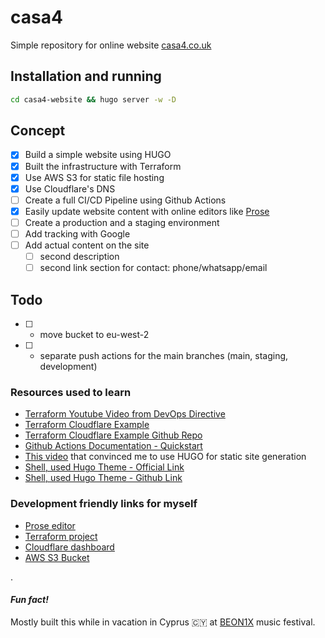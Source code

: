 # casa4

Simple repository for online website [casa4.co.uk](https://casa4.co.uk)

## Installation and running

```bash
cd casa4-website && hugo server -w -D
```

## Concept
- [x] Build a simple website using HUGO
- [x] Built the infrastructure with Terraform
- [x] Use AWS S3 for static file hosting
- [x] Use Cloudflare's DNS
- [ ] Create a full CI/CD Pipeline using Github Actions
- [x] Easily update website content with online editors like [Prose](https://prose.io/)
- [ ] Create a production and a staging environment
- [ ] Add tracking with Google
- [ ] Add actual content on the site
  - [ ] second description
  - [ ] second link section for contact: phone/whatsapp/email

## Todo
- [ ] - move bucket to eu-west-2
- [ ] - separate push actions for the main branches (main, staging, development)

### Resources used to learn 
- [Terraform Youtube Video from DevOps Directive](https://www.youtube.com/watch?v=7xngnjfIlK4)
- [Terraform Cloudflare Example](https://learn.hashicorp.com/tutorials/terraform/cloudflare-static-website?in=terraform/aws#create-a-scoped-cloudflare-api-token)
- [Terraform Cloudflare Example Github Repo](https://github.com/hashicorp/learn-terraform-cloudflare-static-website)
- [Github Actions Documentation - Quickstart](https://docs.github.com/en/actions/quickstart)
- [This video](https://www.youtube.com/watch?v=Sxxw3qtb3_g) that convinced me to use HUGO for static site generation
- [Shell, used Hugo Theme - Official Link](https://themes.gohugo.io/themes/hugo-theme-shell/)
- [Shell, used Hugo Theme - Github Link](https://github.com/Yukuro/hugo-theme-shell/blob/master/docs/customize_terminal/customize_terminal.md)

### Development friendly links for myself
- [Prose editor](https://prose.io/#iosifv/casa4/tree/main/casa4-website/content)
- [Terraform project](https://app.terraform.io/app/iosifv/workspaces/casa4)
- [Cloudflare dashboard](https://dash.cloudflare.com/17c4229eaf5c7c27e34b7527cbb683ec/casa4.co.uk/dns)
- [AWS S3 Bucket](https://s3.console.aws.amazon.com/s3/buckets/casa4.co.uk?region=us-east-1&tab=objects#)

.

#### _Fun fact!_
Mostly built this while in vacation in Cyprus 🇨🇾 at [BEON1X](https://beon1x.com/) music festival.